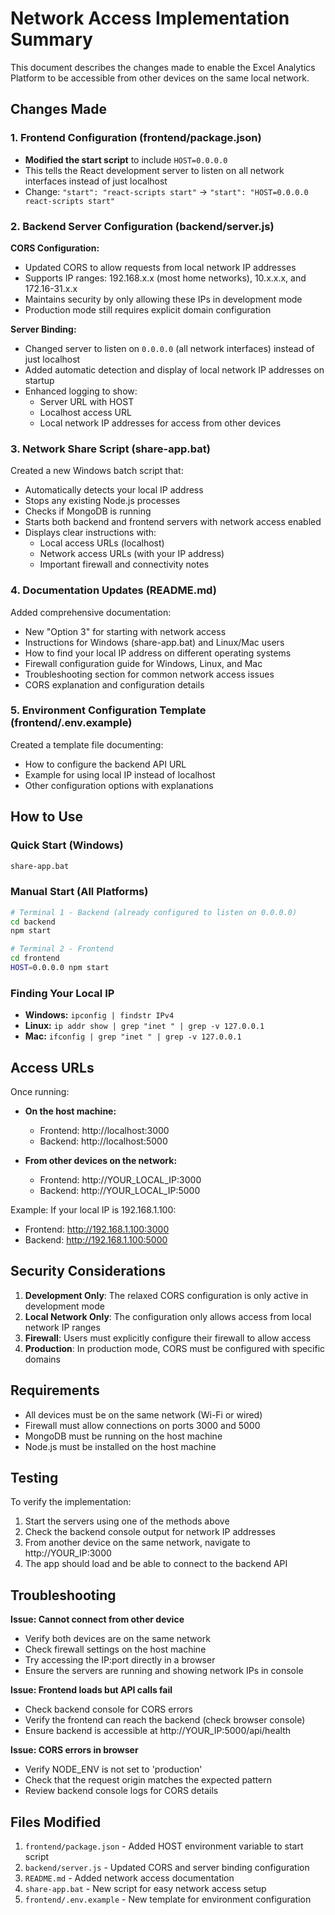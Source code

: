 # Network Access Implementation Summary

This document describes the changes made to enable the Excel Analytics Platform to be accessible from other devices on the same local network.

## Changes Made

### 1. Frontend Configuration (frontend/package.json)
- **Modified the start script** to include `HOST=0.0.0.0`
- This tells the React development server to listen on all network interfaces instead of just localhost
- Change: `"start": "react-scripts start"` → `"start": "HOST=0.0.0.0 react-scripts start"`

### 2. Backend Server Configuration (backend/server.js)
**CORS Configuration:**
- Updated CORS to allow requests from local network IP addresses
- Supports IP ranges: 192.168.x.x (most home networks), 10.x.x.x, and 172.16-31.x.x
- Maintains security by only allowing these IPs in development mode
- Production mode still requires explicit domain configuration

**Server Binding:**
- Changed server to listen on `0.0.0.0` (all network interfaces) instead of just localhost
- Added automatic detection and display of local network IP addresses on startup
- Enhanced logging to show:
  - Server URL with HOST
  - Localhost access URL
  - Local network IP addresses for access from other devices

### 3. Network Share Script (share-app.bat)
Created a new Windows batch script that:
- Automatically detects your local IP address
- Stops any existing Node.js processes
- Checks if MongoDB is running
- Starts both backend and frontend servers with network access enabled
- Displays clear instructions with:
  - Local access URLs (localhost)
  - Network access URLs (with your IP address)
  - Important firewall and connectivity notes

### 4. Documentation Updates (README.md)
Added comprehensive documentation:
- New "Option 3" for starting with network access
- Instructions for Windows (share-app.bat) and Linux/Mac users
- How to find your local IP address on different operating systems
- Firewall configuration guide for Windows, Linux, and Mac
- Troubleshooting section for common network access issues
- CORS explanation and configuration details

### 5. Environment Configuration Template (frontend/.env.example)
Created a template file documenting:
- How to configure the backend API URL
- Example for using local IP instead of localhost
- Other configuration options with explanations

## How to Use

### Quick Start (Windows)
```bash
share-app.bat
```

### Manual Start (All Platforms)
```bash
# Terminal 1 - Backend (already configured to listen on 0.0.0.0)
cd backend
npm start

# Terminal 2 - Frontend
cd frontend
HOST=0.0.0.0 npm start
```

### Finding Your Local IP
- **Windows:** `ipconfig | findstr IPv4`
- **Linux:** `ip addr show | grep "inet " | grep -v 127.0.0.1`
- **Mac:** `ifconfig | grep "inet " | grep -v 127.0.0.1`

## Access URLs

Once running:
- **On the host machine:**
  - Frontend: http://localhost:3000
  - Backend: http://localhost:5000

- **From other devices on the network:**
  - Frontend: http://YOUR_LOCAL_IP:3000
  - Backend: http://YOUR_LOCAL_IP:5000

Example: If your local IP is 192.168.1.100:
- Frontend: http://192.168.1.100:3000
- Backend: http://192.168.1.100:5000

## Security Considerations

1. **Development Only**: The relaxed CORS configuration is only active in development mode
2. **Local Network Only**: The configuration only allows access from local network IP ranges
3. **Firewall**: Users must explicitly configure their firewall to allow access
4. **Production**: In production mode, CORS must be configured with specific domains

## Requirements

- All devices must be on the same network (Wi-Fi or wired)
- Firewall must allow connections on ports 3000 and 5000
- MongoDB must be running on the host machine
- Node.js must be installed on the host machine

## Testing

To verify the implementation:
1. Start the servers using one of the methods above
2. Check the backend console output for network IP addresses
3. From another device on the same network, navigate to http://YOUR_IP:3000
4. The app should load and be able to connect to the backend API

## Troubleshooting

**Issue: Cannot connect from other device**
- Verify both devices are on the same network
- Check firewall settings on the host machine
- Try accessing the IP:port directly in a browser
- Ensure the servers are running and showing network IPs in console

**Issue: Frontend loads but API calls fail**
- Check backend console for CORS errors
- Verify the frontend can reach the backend (check browser console)
- Ensure backend is accessible at http://YOUR_IP:5000/api/health

**Issue: CORS errors in browser**
- Verify NODE_ENV is not set to 'production'
- Check that the request origin matches the expected pattern
- Review backend console logs for CORS details

## Files Modified

1. `frontend/package.json` - Added HOST environment variable to start script
2. `backend/server.js` - Updated CORS and server binding configuration
3. `README.md` - Added network access documentation
4. `share-app.bat` - New script for easy network access setup
5. `frontend/.env.example` - New template for environment configuration

